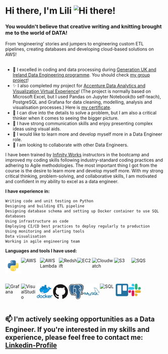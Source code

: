 # Hi there, I'm Lili  <img  alt="Hi there!" width="40px" src="https://em-content.zobj.net/source/animated-noto-color-emoji/356/waving-hand_1f44b.gif"/>

<h3>You wouldn't believe that creative writing and knitting brought me to the world of DATA!</h3>
From ‘engineering’ stories and jumpers to engineering custom ETL pipelines, creating databases and developing cloud-based solutions on AWS!
<br /><br>

- 🔭 I excelled in coding and data processing during <a href="https://uk.generation.org/london/data-engineering/">Generation UK and Ireland Data Engineering programme</a>. You should check <a href="https://github.com/lili-me/final_project_generation_uk_ireland_data_engineering_programme">my group project</a>!
- ✨ I also completed my project for <a href="https://github.com/lili-me/accenture_data_analytics_and_visualisation_virtual_experience_programme"> Accenture Data Analytics and Visualization Virtual Experience</a>! (The project is normally based on Microsoft Excel, but I used Pandas on Jupyter Notebook(to self-teach), PostgreSQL and Grafana for data cleaning, modelling, analysis and visualisation processes.) Here is <a href="https://github.com/lili-me/lili-me/blob/main/Accenture_North_America_Data_Analytics_and_Visualisation_virtual_experience_programme_completion_certificate.pdf">my certificate</a>.
- 🥅 I can dive into the details to solve a problem, but I am also a critical thinker when it comes to seeing the bigger picture.
- 💬 I have strong communication skills and enjoy presenting complex ideas using visual aids.
- 🌱 I would like to learn more and develop myself more in a Data Engineer role. 
- 👯 I am looking to collaborate with other Data Engineers.

I have been trained by <a href="https://github.com/infinityworks">Infinity Works</a> instructors in the bootcamp and improved my coding skills following industry-standard coding practices and adhering to Agile methodologies.
The most important thing I got from the course is the desire to learn more and develop myself more. 
With my strong critical thinking, problem-solving, and collaborative skills, I am motivated and confident in my ability to excel as a data engineer.

**I have experience in:**

    Writing code and unit testing on Python
    Designing and building ETL pipeline
    Designing database schema and setting up Docker container to use SQL databases
    Using infrastructure as code
    Employing CI/CD best practices to deploy regularly to production
    Using monitoring and alerting tools
    Data visualisation
    Working in agile engineering team

**Languages and tools I have used:** 

<img align="left" alt="Python3" width="50px" src="https://raw.githubusercontent.com/github/explore/80688e429a7d4ef2fca1e82350fe8e3517d3494d/topics/python/python.png" />
<img align="left" alt="AWS" width="60px" src="https://thequantuminsider.com/wp-content/uploads/2020/08/aws-logo.png" />
<img align="left" alt="AWS Lambda" width = "60px" src="https://static.us-east-1.prod.workshops.aws/public/cf4ca724-4157-41a7-b58a-484620d65925/static/images/lambda.png?width=300px" />
<img align="left" alt="Redshift" width="58px" src="https://tse4.mm.bing.net/th?id=OIP.-OKEF8llrJqx5IstVJQj9gAAAA&pid=Api&P=0" />
<img align="left" alt="EC2" width="47px" src="https://tse2.mm.bing.net/th?id=OIP.frTt0YlIVSR30kCFx6X5sQAAAA&pid=Api&P=0" />
<img align="left" alt="Cloudwatch" width="70px" src="https://miro.medium.com/v2/resize:fit:390/1*c5n_HLPND-UNB-6KeTB_Ag.jpeg" />
<img align="left" alt="S3" width="55px" src="https://tse4.mm.bing.net/th?id=OIP.iN-HyTrHbuxO909ZnqY7bAAAAA&pid=Api&P=0" />
<img align="left" alt="SQS" width="60px" src="https://www.snaplogic.com/wp-content/uploads/2018/02/AmazonSQS_400x400-1-1.png" />

<br /><br />
<br /><br />

<img align="left" alt="Grafana" width="50px" src="https://upload.wikimedia.org/wikipedia/commons/thumb/a/a1/Grafana_logo.svg/800px-Grafana_logo.svg.png" />
<img align="left" alt="VisualStudio" width="50px" src="https://cdn.jsdelivr.net/gh/devicons/devicon/icons/vscode/vscode-original.svg" />
<img align="left" alt="Docker" width="50px" src="https://raw.githubusercontent.com/github/explore/80688e429a7d4ef2fca1e82350fe8e3517d3494d/topics/docker/docker.png" />
<img align="left" alt="Git" width="50px" src="https://github.com/devicons/devicon/blob/master/icons/github/github-original.svg" />
<img align="left" alt="PostgreSQL" width="50px" src="https://github.com/devicons/devicon/blob/master/icons/postgresql/postgresql-original.svg" />
<img align="left" alt="MySQL" width="50px" src="https://github.com/devicons/devicon/blob/master/icons/mysql/mysql-plain-wordmark.svg" />
<img align="left" alt="SQL" width="50px" src="https://tse3.mm.bing.net/th?id=OIP.ZKbg8HdzzxdYHnbKCeF9vAAAAA&pid=Api&P=0" />
<img align="left" alt="Trello" width="40px" src="https://github.com/devicons/devicon/blob/master/icons/trello/trello-plain.svg" />
<img align="left" alt="Slack" width="40px" src="https://github.com/devicons/devicon/blob/master/icons/slack/slack-original.svg" />

<br /><br />
<br /><br />

## 📫 I'm actively seeking opportunities as a Data Engineer. If you're interested in my skills and experience, please feel free to contact me: [Linkedin-Profile](https://www.linkedin.com/in/muslime-e-38519b279/)

